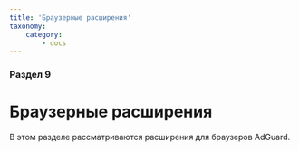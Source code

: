 ```yaml
---
title: 'Браузерные расширения'
taxonomy:
    category:
        - docs
---
```


### Раздел 9

# Браузерные расширения

В этом разделе рассматриваются расширения для браузеров AdGuard.